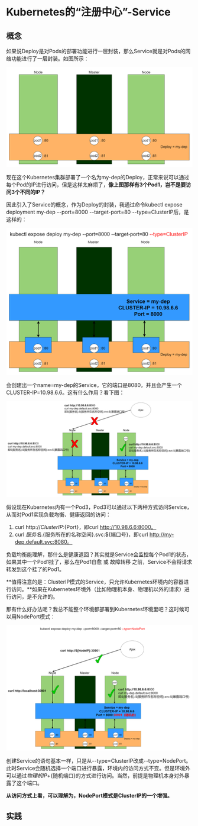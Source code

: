 # Kubernetes的“注册中心”-Service

## 概念

如果说Deploy是对Pods的部署功能进行一层封装，那么Service就是对Pods的网络功能进行了一层封装。如图所示：

![01](04-Kubernets的对外暴露与存储.assets/01.png)

现在这个Kubernetes集群部署了一个名为my-dep的Deploy，正常来说可以通过每个Pod的IP进行访问，但是这样太麻烦了，**像上图那样有3个Pod1，岂不是要访问3个不同的IP？**

因此引入了Service的概念，作为Deploy的封装，我通过命令kubectl expose deployment my-dep --port=8000 --target-port=80 --type=ClusterIP后，是这样的：

![02](04-Kubernets的对外暴露与存储.assets/02.png)

会创建出一个name=my-dep的Service，它的端口是8080，并且会产生一个CLUSTER-IP=10.98.6.6。这有什么作用？看下图：

![03](04-Kubernets的对外暴露与存储.assets/03.png)

假设现在Kubernetes内有一个Pod3，Pod3可以通过以下两种方式访问Service，从而对Pod1实现负载均衡、健康返回的访问：

1. curl http://${ClusterIP}:${Port}，即curl http://10.98.6.6:8000。
2. curl ${服务名}.${服务所在的名称空间}.svc:${端口号}，即curl http://my-dep.default.svc:8080。

负载均衡能理解，那什么是健康返回？其实就是Service会监控每个Pod1的状态，如果其中一个Pod1挂了，那么在Pod1自愈 或 故障转移 之前，Service不会将请求转发到这个挂了的Pod1。

**值得注意的是：ClusterIP模式的Service，只允许Kubernetes环境内的容器进行访问。**如果在Kubernetes环境外（比如物理机本身、物理机以外的请求）进行访问，是不允许的。

那有什么好办法呢？我总不能整个环境都部署到Kubernetes环境里吧？这时候可以用NodePort模式：

![04](04-Kubernets的对外暴露与存储.assets/04.png)

创建Service的语句基本一样，只是从--type=ClusterIP改成--type=NodePort。此时Service会随机选择一个端口进行暴露，环境内的访问方式不变。但是环境外可以通过${物理机IP}+${随机端口}的方式进行访问。当然，前提是物理机本身对外暴露了这个端口。

**从访问方式上看，可以理解为，NodePort模式是ClusterIP的一个增强。**

## 实践


